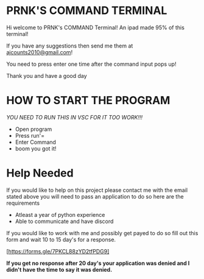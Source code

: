 # PRNK'S COMMAND TERMINAL

Hi welcome to PRNK's COMMAND Terminal! An ipad made 95% of this terminal!

If you have any suggestions then send me them at ajcounts2010@gmail.com! 


You need to press enter one time after the command input pops up!

Thank you and have a good day





# HOW TO START THE PROGRAM

*YOU NEED TO RUN THIS IN VSC FOR IT TOO WORK!!!*


* Open program
* Press run'=
* Enter Command
* boom you got it!




# Help Needed
If you would like to help on this project please contact me with the email stated above you will need to pass an application to do so here are the requirements

* Atleast a year of python experience
* Able to communicate and have discord

If you would like to work with me and possibly get payed to do so fill out this form and wait 10 to 15 day's for a response.

[https://forms.gle/7PKCL88zYD2tfPDG9]

**If you get no response after 20 day's your application was denied and I didn't have the time to say it was denied.**

